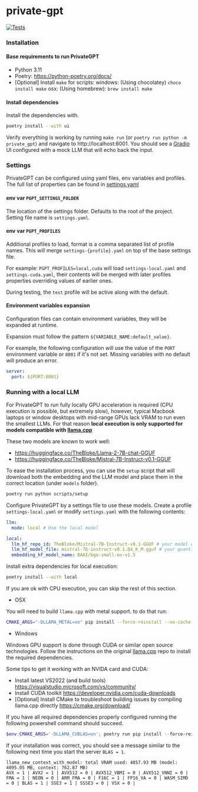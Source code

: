 # private-gpt

[![Tests](https://github.com/zylon-ai/private-gpt/actions/workflows/tests.yml/badge.svg?branch=main)](https://github.com/zylon-ai/private-gpt/actions/workflows/tests.yml)

### Installation

#### Base requirements to run PrivateGPT

* Python 3.11
* Poetry: https://python-poetry.org/docs/
* [Optional] Install `make` for scripts:
  windows: (Using chocolatey) `choco install make`
  osx: (Using homebrew): `brew install make`

#### Install dependencies

Install the dependencies with.

```bash
poetry install --with ui
```

Verify everything is working by running `make run` (or `poetry run python -m private_gpt`) and navigate to
http://localhost:8001. You should see a [Gradio](https://gradio.app/) UI configured with a mock LLM that will
echo back the input.

### Settings

PrivateGPT can be configured using yaml files, env variables and profiles.
The full list of properties can be found in [settings.yaml](settings.yaml)

#### env var `PGPT_SETTINGS_FOLDER`

The location of the settings folder. Defaults to the root of the project.
Setting file name is `settings.yaml`.

#### env var `PGPT_PROFILES`

Additional profiles to load, format is a comma separated list of profile names.
This will merge `settings-{profile}.yaml` on top of the base settings file.

For example:
`PGPT_PROFILES=local,cuda` will load `settings-local.yaml`
and `settings-cuda.yaml`, their contents will be merged with
later profiles properties overriding values of earlier ones.

During testing, the `test` profile will be active along with the default.

#### Environment variables expansion

Configuration files can contain environment variables,
they will be expanded at runtime.

Expansion must follow the pattern `${VARIABLE_NAME:default_value}`.

For example, the following configuration will use the value of the `PORT`
environment variable or `8001` if it's not set.
Missing variables with no default will produce an error.

```yaml
server:
  port: ${PORT:8001}
```

### Running with a local LLM

For PrivateGPT to run fully locally GPU acceleration is required
(CPU execution is possible, but extremely slow), however,
typical Macbook laptops or window desktops with mid-range GPUs lack VRAM to run
even the smallest LLMs. For that reason
**local execution is only supported for models compatible with [llama.cpp](https://github.com/ggerganov/llama.cpp)**

These two models are known to work well:

* https://huggingface.co/TheBloke/Llama-2-7B-chat-GGUF
* https://huggingface.co/TheBloke/Mistral-7B-Instruct-v0.1-GGUF

To ease the installation process, you can use the `setup` script that will download both
the embedding and the LLM model and place them in the correct location (under `models` folder).

```bash
poetry run python scripts/setup
```

Configure PrivateGPT by a settings file to use these models.
Create a profile `settings-local.yaml` or modify `settings.yaml` with the following contents:

```yaml
llm:
  mode: local # Use the local model 

local:
  llm_hf_repo_id: TheBloke/Mistral-7B-Instruct-v0.1-GGUF # your model of choice
  llm_hf_model_file: mistral-7b-instruct-v0.1.Q4_K_M.gguf # your quantization of choice
  embedding_hf_model_name: BAAI/bge-small-en-v1.5
  ```

Install extra dependencies for local execution:

```bash
poetry install --with local
```

If you are ok with CPU execution, you can skip the rest of this section.

* OSX

You will need to build `llama.cpp` with metal support. to do that run:

```bash
CMAKE_ARGS="-DLLAMA_METAL=on" pip install --force-reinstall --no-cache-dir llama-cpp-python
```

* Windows

Windows GPU support is done through CUDA or similar open source technologies.
Follow the instructions on the original [llama.cpp](https://github.com/ggerganov/llama.cpp) repo to install the required
dependencies.

Some tips to get it working with an NVIDA card and CUDA:

* Install latest VS2022 (and build tools) https://visualstudio.microsoft.com/vs/community/
* Install CUDA toolkit https://developer.nvidia.com/cuda-downloads
* [Optional] Install CMake to troubleshoot building issues by compiling llama.cpp directly https://cmake.org/download/

If you have all required dependencies properly configured running the
following powershell command should succeed.

```powershell
$env:CMAKE_ARGS='-DLLAMA_CUBLAS=on'; poetry run pip install --force-reinstall --no-cache-dir llama-cpp-python
```

If your installation was correct, you should see a message similar to the following next
time you start the server `BLAS = 1`.

```
llama_new_context_with_model: total VRAM used: 4857.93 MB (model: 4095.05 MB, context: 762.87 MB)
AVX = 1 | AVX2 = 1 | AVX512 = 0 | AVX512_VBMI = 0 | AVX512_VNNI = 0 | FMA = 1 | NEON = 0 | ARM_FMA = 0 | F16C = 1 | FP16_VA = 0 | WASM_SIMD = 0 | BLAS = 1 | SSE3 = 1 | SSSE3 = 0 | VSX = 0 | 
```



